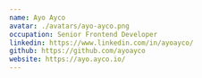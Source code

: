 ```yaml
---
name: Ayo Ayco
avatar: ./avatars/ayo-ayco.png
occupation: Senior Frontend Developer
linkedin: https://www.linkedin.com/in/ayoayco/
github: https://github.com/ayoayco
website: https://ayo.ayco.io/
---
```

